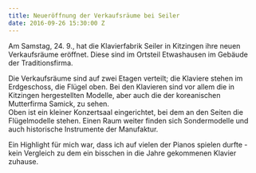 ```yaml
---
title: Neueröffnung der Verkaufsräume bei Seiler
date: 2016-09-26 15:30:00 Z
---
```


Am Samstag, 24. 9., hat die Klavierfabrik Seiler in Kitzingen ihre neuen Verkaufsräume eröffnet. Diese sind im Ortsteil Etwashausen im Gebäude der Traditionsfirma. 

Die Verkaufsräume sind auf zwei Etagen verteilt; die Klaviere stehen im Erdgeschoss, die Flügel oben. Bei den Klavieren sind vor allem die in Kitzingen hergestellten Modelle, aber auch die der koreanischen Mutterfirma Samick, zu sehen.  
Oben ist ein kleiner Konzertsaal eingerichtet, bei dem an den Seiten die Flügelmodelle stehen. Einen Raum weiter finden sich Sondermodelle und auch historische Instrumente der Manufaktur.

Ein Highlight für mich war, dass ich auf vielen der Pianos spielen durfte - kein Vergleich zu dem ein bisschen in die Jahre gekommenen Klavier zuhause.
